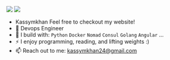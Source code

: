 [<img src="https://img.shields.io/badge/github-%2312100E.svg?&style=for-the-badge&logo=github&logoColor=white&color=black" />](https://github.com/kassymkhan1)
[<img src="https://img.shields.io/badge/gitlab-%2312100E.svg?&style=for-the-badge&logo=gitlab&logoColor=white&color=9b51e0" />](https://github.com/kassymkhan1)
<!---
[<img src="https://img.shields.io/badge/linkedin-%230077B5.svg?&style=for-the-badge&logo=linkedin&logoColor=white" />](-)
[<img src="https://img.shields.io/badge/youtube-%230077B5.svg?&style=for-the-badge&logo=youtube&logoColor=white&color=FF0000" />](-)
![YouTube Channel Views](-)
-->
- Kassymkhan
Feel free to checkout my website!
- 🏢 Devops Engineer
- 🧰 I build with: `Python` `Docker` `Nomad` `Consul` `Golang` `Angular` ...
- ⚡ I enjoy programming, reading, and lifting weights :)
- 📫 Reach out to me: kassymkhan24@gmail.com
